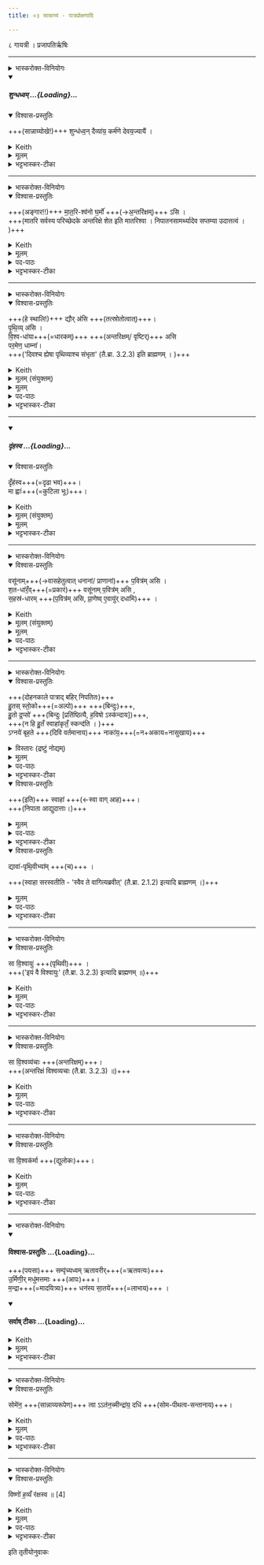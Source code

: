 ```yaml
---
title: ०३ सान्नाय्यं - पात्रप्रोक्षणादि

---
```

८ गायत्री । प्रजापतिर्ऋषिः

____

<details><summary>भास्करोक्त-विनियोगः</summary>

सान्नाय्य-पात्राणि प्रोक्षति
</details>
<div class="js_include" includetitle="false" newlevelforh1="5" unfilled url="/vedAH_yajuH/taittirIyam/sArasvata-vibhAgaH/saMhitA/yajuH/sarva-prastutiH/1/1_darshapUrNamAsAdi/03_sAnnAyyaM_-_pAtraproxaNAdi/shundhadhvam.md">
<details open><summary><h5>शुन्धध्वम् ...{Loading}...</h5></summary>
<details open><summary>विश्वास-प्रस्तुतिः</summary>

+++(सान्नाय्योखे!)+++ शुन्ध॑ध्व॒न् दैव्या॑य॒ कर्म॑णे देवय॒ज्यायै॑ ।
</details>
<details><summary>Keith</summary>

Be ye pure for the divine rite, the sacrifice to the gods.
</details>
<details><summary>मूलम्</summary>

शुन्ध॑ध्व॒न्दैव्या॑य॒ कर्म॑णे देवय॒ज्यायै॑ ।
</details>
<details><summary>भट्टभास्कर-टीका</summary>

1सान्नाय्यपात्राणि प्रोक्षति - शुन्धध्वमिति ॥ शुन्ध शुद्धौ, उदात्तेत्, व्यत्ययेनात्मनेपदम् । यद्वा, शुन्ध शौचकर्मणि ; अस्माण्ण्यन्तात्कर्मकर्तर्यात्मनेपदम् । 'यक्चिणोः प्रतिषेधे णि श्रन्धिग्रन्थि' (पा.सू. 3.1.89 वा 1) इत्यादिना यक्प्रतिषेधः । 'बहुलं संज्ञाछन्दसोः' (उ.सू. 190) इति णिलुक् । लसार्वधातुकानुदात्तत्वे (पा.सू. 6.1.186) धातुस्वरः । देवानामिदं दैव्यं 'देवाद्यञञौ' (पा.सू. 4.1.85 वा 3) इति यञ्प्रत्ययः प्राग्दीव्यतीयः । ञित्त्वादाद्युदात्तत्वं । 'छन्दसि निष्टर्क्य' (पा.सू. 3.1.123) इत्यादौ देवयज्याशब्दो यप्रत्ययान्तो निपातितः । हे पात्राणि देवयज्यात्मने दैव्याय कर्मणे शुन्धध्वं शुद्धानि भवत, स्वयमेवात्मानं शोधयतेति वा । प्राधान्यख्यापनार्था देवशब्दावृत्तिः, साकल्यार्था वा, यथा 'निधीनां त्वा निधिपतिं हवामहे' (तै.सं. 7.4.12) इति ॥
</details>
</details>
</div>  



____

<details><summary>भास्करोक्त-विनियोगः</summary>

अङ्गारान्निरूहति
</details>
<details open><summary>विश्वास-प्रस्तुतिः</summary>

+++(अङ्गार!!)+++ मा॒त॒रि-श्व॑नो घ॒र्मो॑ +++(→अ॒न्तरि॑क्षम्)+++ ऽसि ।  
+++(मातरि सर्वस्य परिच्छेदके अन्तरिक्षे शेत इति मातरिश्वा ।  निपातनसामर्थ्यादेव सप्तम्या उदात्तत्वं । )+++
</details>
<details><summary>Keith</summary>

Thou art the cauldron of Matariśvan.

</details>
<details><summary>मूलम्</summary>

मा॒त॒रिश्व॑नो घ॒र्मो॑ऽसि ।
</details>

<details><summary>पद-पाठः</summary>

मा॒त॒रिश्व॑नः । घ॒र्मः । अ॒सि॒ ।
</details>


<details><summary>भट्टभास्कर-टीका</summary>

2अङ्गारान्निरूहति - मातरिश्वन इति ॥ मातरि सर्वस्य परिच्छेदके अन्तरिक्षे शेत इति मातरिश्वा । 'श्वन्नुक्षन्' (उ.सू. 157) इत्यादिना शीङः कनिन्प्रत्यये वकारोन्तादेशो निपात्यते । 'तत्पुरुषे कृति बहुलम्' (पा.सू. 6.3.14) इत्यलुक् । निपातनसामर्थ्यादेव सप्तम्या उदात्तत्वं । वायुरुच्यते । तस्य यो घर्मः अर्ग्निवैद्युताख्यः स एव त्वमसीति पार्थिवोग्निः स्तूयते । यद्वा, घरणाधिकरणं घर्मः । घृक्षरणदीप्त्योः । क्षरणं सञ्चलनम् । घर्म इति मन्प्रत्ययान्तो निपातितः (उ.सू. 146) । वायोरपि सञ्चलनाधारभूतः अन्तरिक्षमेव त्वमसीति कुम्भ्याधारोङ्गारस्स्तूयते धारणसामर्थ्यख्यापनार्थम् । 'अन्तरिक्षं वै मातरिश्वनो घर्मः । एषां लोकानां विधृत्यै' (तै.ब्रा. 3.2.3) इत्यादि ब्राह्मणम् ॥
</details>


____

<details><summary>भास्करोक्त-विनियोगः</summary>

सान्नाय्य-तपनीम् अधिश्रयति
</details>
<details open><summary>विश्वास-प्रस्तुतिः</summary>

+++(हे स्थालि!)+++ द्यौर् अ॑सि +++(तत्स्रोतोत्वात्)+++।    
पृ॒थि॒व्य् अ॑सि ।    
वि॒श्व-धा॑या+++(=धारकम्)+++ +++(अन्तरिक्षम्/ वृष्टिर्)+++ असि  
पर॒मेण॒ धाम्ना॑।    
+++('दिवश्च ह्येषा पृथिव्याश्च संभृता' (तै.ब्रा. 3.2.3) इति ब्राह्मणम् । )+++
</details>
<details><summary>Keith</summary>

Thou art the heaven, thou art the earth.  
Thou art the all-supporting with the highest support.
</details>
<details><summary>मूलम् (संयुक्तम्)</summary>

द्यौर॑सि पृथि॒व्य॑सि वि॒श्वधा॑या असि पर॒मेण॒ धाम्ना॑
</details>
<details><summary>मूलम्</summary>

द्यौर॑सि ।    
पृ॒थि॒व्य॑सि ।    
वि॒श्वधा॑या असि पर॒मेण॒ धाम्ना॑ +++(=धारणशक्त्या)+++ ।
</details>

<details><summary>पद-पाठः</summary>

द्यौः । अ॒सि॒ । पृ॒थि॒वी । अ॒सि॒ ।  
वि॒श्वधा॑या॒ इति॑ वि॒श्व-धा॒याः॒ । अ॒सि॒ । प॒र॒मेण॑ । धाम्ना॑ ।
</details>


<details><summary>भट्टभास्कर-टीका</summary>

3सान्नाय्यतपनीमधिश्रयति - द्यौरसीति ॥ द्युप्रभृतीनां कार्यभूता स्थाली कारणात्मना स्तूयते । 'दिवश्च ह्येषा पृथिव्याश्च संभृता' (तै.ब्रा. 3.2.3) इति ब्राह्मणम् । 

लोकाधिकाराद् **विश्वधाया** इत्य् अन्तरिक्षम् उच्यते । 'वृष्टिर्वै विश्वधायाः' (तै.ब्रा. 3.2.3) इति दर्शनात् । विश्वस्य धायो धारणं यस्या इति बहुव्रीहिः, विश्वं धीयतेऽनयेति । 'वहिहाधाञ्भ्यश्छन्दसि' (उ.सू. 660) इत्यसुन्प्रत्ययः । णिदित्यनुवृत्तेर्युक् (पा.सू. 7.3.33) । तत्र हि 'गतिकारकयोरपि पूर्वपदप्रकृतिस्वरत्वं च' (उ.सू. 666) इत्युक्तम् । तेन कारकपूर्वादपि भवत्येव । पूर्वपदप्रकृतिस्वरग्रहणस्य च बहुव्रीहिस्वरस्योपलक्षणत्वात् 'बहुव्रीहौ विश्वं संज्ञायाम्' (पा.सू. 6.2.106) इति पूर्वपदान्तोदात्तत्वम् ।

सा त्वमीदृशेन परमेण प्रकृष्टेन धाम्ना धारणशक्त्या …। 
</details>



____

<div class="js_include" includetitle="false" newlevelforh1="5" unfilled url="/vedAH_yajuH/taittirIyam/sArasvata-vibhAgaH/saMhitA/yajuH/sarva-prastutiH/1/1_darshapUrNamAsAdi/03_sAnnAyyaM_-_pAtraproxaNAdi/dRMhasva.md">
<details open><summary><h5>दृंहस्व ...{Loading}...</h5></summary>
<details open><summary>विश्वास-प्रस्तुतिः</summary>

दृँह॑स्व+++(=दृढा भव)+++।  
मा ह्वाः॑+++(=कुटिला भूः)+++।
</details>
<details><summary>Keith</summary>

Be firm, waver not.

</details>
<details><summary>मूलम् (संयुक्तम्)</summary>

दृँह॑स्व॒ मा ह्वाः
</details>
<details><summary>मूलम्</summary>

दृँह॑स्व॒  मा ह्वाः॑
</details>
<details><summary>भट्टभास्कर-टीका</summary>

दृंहस्व वर्धस्व दृढा भव । दृहदृहि वृद्धौ, व्यत्ययेनात्मनेपदम् । केचिदाहुर्वर्धनायां वर्तत इति । यद्वा - दृंहगा इतिवत् ण्यन्तात्कर्मकर्तर्यात्मनेपदम् । पूर्ववद्यक्प्रतिषेधादि (पा.सू. 3.1.89 वा 1) । मा ह्वाः मा कुटिला भूः । ह्वृ कौटिल्ये, लुङ्मध्यमपुरुषैकवचने, सिचि वृद्धौ, 'बहुळं छन्दसि' (पा.सू. 7.3.97) इतीडभावे, हल्ङ्यादिलोपे 'रात्सस्य' (पा.सू. 8.2.24) इति सकारलोपः । अत्र 'चादिलोपे विभाषा' (पा.सू. 8.1.63) इति प्रथमा तिङ्विभक्तिर्न निहन्यते दृंह॑स्व॒ मा ह्वाः॒ इति ॥
</details>
</details>
</div>

____

<details><summary>भास्करोक्त-विनियोगः</summary>

उखायां शाखापवित्रं निदधाति
</details>
<details open><summary>विश्वास-प्रस्तुतिः</summary>

वसू॑नाम्+++(→वासहेतुत्वात् धनानां/ प्राणानां)+++ प॒वित्र॑म् असि ।    
श॒त-धा॑रँ॒व्+++(=प्रकारं)+++ वसू॑नाम् प॒वित्र॑म् असि ,  
 स॒हस्र॑-धारम् +++(प॒वित्र॑म् असि, प्रा॒णेष्व् ए॒वायु॑र् दधामि)+++ ।
</details>
<details><summary>Keith</summary>

Thou art the strainer of the Vasus, of a hundred streams, thou art that of the Vasus, of a thousand streams.

</details>
<details><summary>मूलम् (संयुक्तम्)</summary>

- वसू॑नाम्प॒वित्र॑मसि श॒तधा॑र॒व्ँवसू॑नाम्प॒वित्र॑मसि स॒हस्र॑धारम्
</details>
<details><summary>मूलम्</summary>

वसू॑नाम्प॒वित्र॑मसि ।    
श॒तधा॑र॒व्ँवसू॑नाम्प॒वित्र॑मसि ।  
+++(वसूनां)+++   स॒हस्र॑धारं  +++(प॒वित्र॑मसि)+++ ।
</details>

<details><summary>पद-पाठः</summary>

वसू॑नाम् । प॒वित्र॑म् । अ॒सि॒ ।  
श॒तधा॑र॒मिति॑ श॒त-धा॒र॒म् । वसू॑नाम् । प॒वित्र॑म् । अ॒सि॒ ।  
स॒हस्र॑धार॒मिति॑ स॒हस्र॑-धा॒र॒म् । 
</details>


<details><summary>भट्टभास्कर-टीका</summary>

4उखायां शाखापवित्रं निदधाति - वसूनामिति ॥ प्राणिनां वासहेतुत्वात्पयःप्रभृतीनि धनानि वसुशब्देनोच्यन्ते, प्राणाश्च, 'प्राणा वै वसवः' (तै.ब्रा. 3.2.3) इति दर्शनात् । तेपि हि वासहेतवः । 'शॄस्पृस्निहित्रप्यसिवसिहनिक्लिदिबन्धिमनिभ्यश्च' (उ.सू. 10) इति वसेः करणे उप्रत्ययः । 'धान्ये नित्' (उ.सू. 9) इत्यतो निदिति हि तत्रानुवर्तते । नित्त्वादाद्युदात्तः (पा.सू. 6.1.197) । पयःप्रभृतीनां वसूनां शतधारमनेकप्रकारं पवित्रं पावनमसि । प्राणात्मनां वसूनां सहस्रधारं पूर्वस्मादपि बहुप्रकारं पावनमसि यागसाधनद्वारेण । 'पुवस्संज्ञायाम्' (पा.सू. 3.2.185) इति इत्रप्रत्ययः ॥
</details>




____

<details><summary>भास्करोक्त-विनियोगः</summary>

5स्तोकाननुमन्त्रयते - हुत इति ॥
</details>
<details open><summary>विश्वास-प्रस्तुतिः</summary>

+++(दोहनकाले पात्राद् बहिर् निपतितः)+++  
हु॒तस् स्तो॒को+++(=अल्पो)+++ +++(बिन्दुः)+++,  
हु॒तो द्र॒प्सो॑ +++(बिन्दुः [प्रति॑ष्ठित्यै, ह॒विषो ऽस्क॑न्दाय])+++,  
+++(न हि हु॒तँ स्वाहा॑कृतँ॒ स्कन्द॑ति । )+++  
ऽग्नये॑ बृह॒ते +++(दिवि वर्तमानाय)+++ नाका॑य॒+++(=न+अकाय=नासुखाय)+++ 
</details>
<details><summary>विस्तारः (द्रष्टुं नोद्यम्)</summary>

The spot (stoka) has been offered, the drop has been offered.
To Agni, to the mighty firmament!
Hail to sky and earth!
</details>
<details><summary>मूलम्</summary>

हु॒तस्स्तो॒को हु॒तो द्र॒प्सो॒॑ऽग्नये॑ बृह॒ते नाका॑य॒ स्वाहा॒ द्यावा॑पृथि॒वीभ्याम्
</details>

<details><summary>पद-पाठः</summary>

हु॒तः । स्तो॒कः ।  
हु॒तः । द्र॒प्सः ।  
अ॒ग्नये॑ । बृ॒ह॒ते । नाका॑य । 
</details>


<details><summary>भट्टभास्कर-टीका</summary>

अल्पो बिन्दुस्तोको महान्बिन्दुर्द्रप्सः । दोहनकालेऽमहान्बिन्दुः पात्राद्वहिर्निपतितस्स्तोकः, स हुतोस्तु देवतोद्देशेन परित्यक्तोस्तु । द्रप्सोपि हि हुतोस्तु । कस्मै । अग्नये बृहते नाकाय नाकनाम्ने । कं सुखं, तदस्य नास्तीत्यकः तस्मादन्यो नाकः । 'नभ्राण्नपात्' (पा.सू. 6.3.75) इति निपातितः । अव्ययपूर्वपदप्रकृतिस्वरत्वम् (पा.सू. 6.2.2) । 'बृहन्महतोरुपसङ्ख्यानम्' (पा.सू. 6.1.173 वा 1) इति बृहतः परस्याजादेर्विभक्तेरुदात्तत्वम् । 'दिवि नाको नामाग्निः' (तै.ब्रा. 3.2.3) इत्यादि ब्राह्मणम् । एवं हुतोस्त्विति सङ्कल्पेन हविषोस्कन्नता क्रियते ।
</details>

<div class="js_include" url="/vedAH_yajuH/taittirIyam/sArasvata-vibhAgaH/saMhitA/yajuH/sarva-prastutiH/1/1_darshapUrNamAsAdi/03_sAnnAyyaM_-_pAtraproxaNAdi/svAhA.md"  newLevelForH1="5" includeTitle="false"> 

<details open><summary>विश्वास-प्रस्तुतिः</summary>

+++(इति)+++ स्वाहा॑ +++(←स्वा वाग् आह)+++।  
+++(निपाता आद्युदात्ताः।)+++
</details>
<details><summary>मूलम्</summary>

स्वाहा॑ ।
</details>

<details><summary>पद-पाठः</summary>

स्वाहा॑ ।
</details>


<details><summary>भट्टभास्कर-टीका</summary>

कः पुनरित्थं वदतीत्याह, **स्वाहा** स्वयमेव सरस्वती, **आह** ब्रूते । 'स्वैव ते वाग् इत्य् अब्रवीत्' (तै.ब्रा. 2.1.2) इत्यादि ब्राह्मणम् । स्वयमेवाहेत्य् अस्यार्थस्य द्योतकोयं निपातः । **आह** स्वेत्यस्य प्रतिलोमपाठे स्वाहेति भवति । निपाता आद्युदात्ताः (फि.सू. 80) ।
</details>

</div>

<details open><summary>विश्वास-प्रस्तुतिः</summary>

द्यावा॑-पृथि॒वीभ्या॑म् +++(च)+++ ।

+++(स्वाहा सरस्वतीति - 'स्वैव ते वागित्यब्रवीत्' (तै.ब्रा. 2.1.2) इत्यादि ब्राह्मणम् ।)+++
</details>

<details><summary>मूलम्</summary>

द्यावा॑पृथि॒वीभ्या॑म् ।
</details>

<details><summary>पद-पाठः</summary>

द्यावा॑पृथि॒वीभ्या॒मिति॒ द्यावा॑-पृ॒थि॒वीभ्या॑म् ।
</details>


<details><summary>भट्टभास्कर-टीका</summary>

न केवलं नाकायैवापि तु, द्यावापृथिवीभ्यामपि हुतोस्त्विति । 'दिवो द्यावा' (पा.सू. 6.3.29) इति द्यावादेशः आद्युदात्तः । 'देवताद्वन्द्वे च' (पा.सू. 6.2.141) इति पूर्वोत्तरपदयोः प्रकृतिस्वरत्वम् ॥
</details>


____

<details><summary>भास्करोक्त-विनियोगः</summary>

6प्रथमां दुग्धां गामभिमन्त्रयते - सा विश्वायुरिति ॥
</details>
<details open><summary>विश्वास-प्रस्तुतिः</summary>

सा वि॒श्वायुः॑ +++(पृथिवी)+++ ।  
+++('इयं वै विश्वायुः' (तै.ब्रा. 3.2.3) इत्यादि ब्राह्मणम् ॥)+++
</details>
<details><summary>Keith</summary>

This is she of all life, 
</details>
<details><summary>मूलम्</summary>

सा वि॒श्वायुः॑ ।
</details>

<details><summary>पद-पाठः</summary>

सा । वि॒श्वायु॒रिति॑ वि॒श्व-आ॒युः॒ । 
</details>


<details><summary>भट्टभास्कर-टीका</summary>

या प्रथमं दुग्धा गौस्सा विश्वायुर्नाम, विश्वं आयुर्जीवनं यस्यामिति पृथिव्यभिधीयते । तदात्मना च गौः स्तूयते । 'इयं वै विश्वायुः' (तै.ब्रा. 3.2.3) इत्यादि ब्राह्मणम् ॥
</details>


____

<details><summary>भास्करोक्त-विनियोगः</summary>

7द्वितीयामभिमन्त्रयते - सा विश्वव्यचा इति ॥
</details>
<details open><summary>विश्वास-प्रस्तुतिः</summary>

सा वि॒श्वव्य॑चाः +++(अन्तरिक्षम्)+++।  
+++(अन्तरिक्षं विश्वव्यचाः (तै.ब्रा. 3.2.3) ॥)+++
</details>
<details><summary>Keith</summary>

this is the all-encompassing, 
</details>
<details><summary>मूलम्</summary>

सा वि॒श्वव्य॑चाः ।
</details>

<details><summary>पद-पाठः</summary>

सा । वि॒श्वव्य॑चा॒ इति॑ वि॒श्व-व्य॒चाः॒ ।
</details>


<details><summary>भट्टभास्कर-टीका</summary>

विश्वं व्यचति व्याप्नोतीति विश्वव्यचाः । अञ्चु गतौ, अञ्चु इत्येतस्मादसुन्, शिष्टं विश्वधायाशब्दवत् । अन्तरिक्षं विश्वव्यचाः (तै.ब्रा. 3.2.3) ॥
</details>


____

<details><summary>भास्करोक्त-विनियोगः</summary>

8तृतीयामनुमन्त्रयते - सा विश्वकर्मेति ॥
</details>
<details open><summary>विश्वास-प्रस्तुतिः</summary>

सा वि॒श्वक॑र्मा +++(द्युलोकः)+++।
</details>
<details><summary>Keith</summary>

this is the all-doing.
</details>
<details><summary>मूलम्</summary>

सा वि॒श्वक॑र्मा ।
</details>

<details><summary>पद-पाठः</summary>

सा । वि॒श्वक॒र्मेति॑ वि॒श्व-क॒र्मा॒ ।
</details>


<details><summary>भट्टभास्कर-टीका</summary>

विश्वानि कर्माणि कर्मफलानि यस्यां सा विश्वकर्मा द्युलोकः । पूर्ववत्स्वरः । 'इमानेवैताभिः' (तै.ब्रा. 3.2.3) इत्यादि ब्राह्मणम् ॥
</details>


____

<details><summary>भास्करोक्त-विनियोगः</summary>

9गोदोहन-संक्षालनीया अपः पयस्यानयति - संपृच्यध्वमिति गायत्र्या ॥
</details>
<div class="js_include" newlevelforh1="4" title="विश्वास-प्रस्तुतिः" unfilled url="/vedAH_yajuH/taittirIyam/sArasvata-vibhAgaH/saMhitA/Rk/vishvAsa-prastutiH/1/1_darshapUrNamAsAdi/03_sAnnAyyaM_-_pAtraproxaNAdi/57_sampRchyadhvam_RtAvarIr.md">
<details open><summary><h4>विश्वास-प्रस्तुतिः ...{Loading}...</h4></summary>

+++(पयसा)+++ सम्पृ॑च्यध्वम् ऋतावरीर्+++(=ऋतवत्यः)+++  
उ॒र्मिणी॒र् मधु॑मत्तमाः +++(आपः)+++।  
म॒न्द्रा+++(=मादयित्र्यः)+++ धन॑स्य सा॒तये॑+++(=लाभाय)+++ ।
</details>
</div>
<div class="js_include" newlevelforh1="4" title="सर्वाष् टीकाः" unfilled url="/vedAH_yajuH/taittirIyam/sArasvata-vibhAgaH/saMhitA/Rk/sarvASh_TIkAH/1/1_darshapUrNamAsAdi/03_sAnnAyyaM_-_pAtraproxaNAdi/57_sampRchyadhvam_RtAvarIr.md">
<details open><summary><h4>सर्वाष् टीकाः ...{Loading}...</h4></summary>
<details><summary>Keith</summary>

I Be ye united, that follow holy orders,  
Ye that wave and are fullest of sweetness,  
Delightful for the gaining of wealth.
</details>
<details><summary>मूलम्</summary>

सम्पृ॑च्यध्वमृतावरीरू॒र्मिणी॒र्मधु॑मत्तमाः ।  
म॒न्द्रा धन॑स्य सा॒तये॑ ॥
</details>
<details><summary>भट्टभास्कर-टीका</summary>

हे ऋतावरीः ऋतेन सत्येन यज्ञेन वा तद्वत्यः, ऋतसम्पादिका आपः ययूं पयसा सम्पृच्यध्वं सम्पृक्ता भवत । कर्मणि लकारः । 'छन्दसीवनिपौ' (पा.सू. 5.2.109 वा 2) इति वनिप् । 'वनो र च' (पा.सू. 4.1.7) इति ङीप् रेफौ । 'अन्येषामपि दृश्यते' (पा.सू. 6.3.137) इति दीर्घः । 'वा छन्दसि' (पा.सू. 6.1.106) इति पूर्वसवर्णदीर्घत्वं । आष्टमिकमामन्त्रितानुदात्तत्वम् (पा.सू. 8.1.19) । ऊर्मिमत्त्वादिगुणयुक्तास्सत्यस्सम्पृच्यध्वम् । एतेषामामन्त्रितत्वाभावाद्यथायथं स्वरा भवन्ति । पयस्सम्पर्केण वा ह्येते गुणाः अपामुपजायन्ते । महद्भिरूर्मिभिस्तद्वत्यः ऊर्मिण्यः । 'तुन्दादिषु स्वाङ्गाद्विवृद्धौ' (पा.सू. 5.2.117 गणसूत्रम्) इति पाठादिनिप्रत्ययः । स्वमङ्गं स्वाङ्गम् । पूर्ववद्दीर्घत्वम् (पा.सू. 6.1.106) । मधुमत्तमाः मधुरतमाः । मन्द्राः मादयित्र्यः । मदि स्तुतिमोदमदस्वप्नकान्तिगतिषु । 'स्फायितञ्चि' (उ.सू. 170) इत्यादिना रक्प्रत्ययः ।  
किमर्थं सम्पृच्यत इत्याह धनस्येति । धनस्य सान्नाय्यलक्षणस्य । सातये लाभाय । धनवनषणसम्भक्तौ, 'जनसनखनां सञ्झलोः' (पा.सू. 6.4.42) इत्यात्वम् । 'ऊतियूति' (पा.सू. 3.3.97) इत्यादिना क्तिन्प्रत्ययान्तोऽन्तोदात्तो निपातितः । युष्मत्सम्पर्के हि तत्सिद्धिरिति भावः ॥
</details>
</details>
</div>




____

<details><summary>भास्करोक्त-विनियोगः</summary>

10दध्ना तनक्ति - सोमेनेति ॥
</details>
<details open><summary>विश्वास-प्रस्तुतिः</summary>

सोमे॑न॒ +++(सान्नाय्यरूपेण)+++ त्वा ऽऽत॑न॒च्मीन्द्रा॑य॒ दधि॑ +++(सोम-पीथत्व-सन्तानाय)+++।
</details>
<details><summary>Keith</summary>

With Soma I curdle thee, curds for Indra.
</details>
<details><summary>मूलम्</summary>

सोमे॑न॒ त्वाऽऽत॑न॒च्मीन्द्रा॑य॒ दधि॑ ।
</details>

<details><summary>पद-पाठः</summary>

सोमे॑न । त्वा॒ । एति॑ । त॒न॒च्मि॒ । इन्द्रा॑य । दधि॑ ।
</details>


<details><summary>भट्टभास्कर-टीका</summary>

सोमसदृशेन दध्ना त्वा त्वां आतनच्मि घनीकरोमि । यद्वा - सोमेन सदृशत्वात् सान्नाय्यमेव सोमः । 'सोमः खलु वै सान्नाय्यम्' (तै.ब्रा. 3.2.3) इति च श्रूयते । सोमशब्दात् ‘तत्करोति’ (चुराद्यन्तर्गणसूत्रम्) इति णिचि, 'एरचिण्यन्तानां' (पा.सू. 3.3.56) इति वचनात्करणे घञ् । ञित्त्वादाद्युदात्तत्वं । किमर्थमित्याह - इन्द्राय यथा त्वं दधि भवसि तथा तदर्थमातनच्मि । 'ऐन्द्रं दध्यमावास्यायाम्' (तै.सं. 2.5.4) इत्यैन्द्रत्वं दध्नः । तञ्चू सङ्कोचने, श्नान्नलोपः (पा.सू. 6.4.23) ॥
</details>


____

<details><summary>भास्करोक्त-विनियोगः</summary>

उपरि निदधाति
</details>
<details open><summary>विश्वास-प्रस्तुतिः</summary>

विष्णो॑ ह॒व्यँ र॑क्षस्व ॥ [4]
</details>
<details><summary>Keith</summary>

O Visnu, guard the offering.

</details>
<details><summary>मूलम्</summary>

विष्णो॑ ह॒व्यँ र॑क्षस्व ॥ [4]
</details>

<details><summary>पद-पाठः</summary>

विष्णो॒ इति॑ । ह॒व्यम् । र॒क्ष॒स्व॒ ॥ 
</details>


<details><summary>भट्टभास्कर-टीका</summary>

11उपरि निदधाति - विष्णविति ॥ हे विष्णो सर्वस्य रक्षक इदं दुग्धलक्षणं हव्यं रक्षस्व । व्यत्ययेनात्मनेपदम् । हवमर्हतीति हव्यं होमार्हम् । 'छन्दसि च' (पा.सू. 5.1.67) इति यत्प्रत्ययः ॥

</details>


इति तृतीयोनुवाकः   